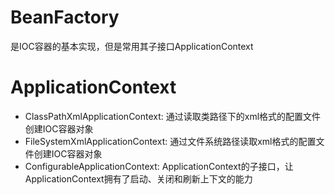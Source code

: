 # BeanFactory
是IOC容器的基本实现，但是常用其子接口ApplicationContext

# ApplicationContext
- ClassPathXmlApplicationContext: 通过读取类路径下的xml格式的配置文件创建IOC容器对象
- FileSystemXmlApplicationContext: 通过文件系统路径读取xml格式的配置文件创建IOC容器对象
- ConfigurableApplicationContext: ApplicationContext的子接口，让ApplicationContext拥有了启动、关闭和刷新上下文的能力

